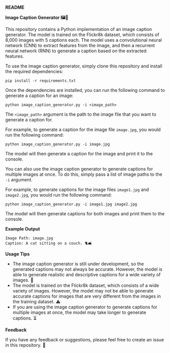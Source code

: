 **README**

**Image Caption Generator 🖼️💬**

This repository contains a Python implementation of an image caption generator. The model is trained on the Flickr8k dataset, which consists of 8,000 images with 5 captions each. The model uses a convolutional neural network (CNN) to extract features from the image, and then a recurrent neural network (RNN) to generate a caption based on the extracted features.

To use the image caption generator, simply clone this repository and install the required dependencies:

```
pip install -r requirements.txt
```

Once the dependencies are installed, you can run the following command to generate a caption for an image:

```
python image_caption_generator.py -i <image_path>
```

The `<image_path>` argument is the path to the image file that you want to generate a caption for.

For example, to generate a caption for the image file `image.jpg`, you would run the following command:

```
python image_caption_generator.py -i image.jpg
```

The model will then generate a caption for the image and print it to the console.

You can also use the image caption generator to generate captions for multiple images at once. To do this, simply pass a list of image paths to the `-i` argument.

For example, to generate captions for the image files `image1.jpg` and `image2.jpg`, you would run the following command:

```
python image_caption_generator.py -i image1.jpg image2.jpg
```

The model will then generate captions for both images and print them to the console.

**Example Output**

```
Image Path: image.jpg
Caption: A cat sitting on a couch. 🐈🛋️
```

**Usage Tips**

* The image caption generator is still under development, so the generated captions may not always be accurate. However, the model is able to generate realistic and descriptive captions for a wide variety of images. 📸
* The model is trained on the Flickr8k dataset, which consists of a wide variety of images. However, the model may not be able to generate accurate captions for images that are very different from the images in the training dataset. ⚠️
* If you are using the image caption generator to generate captions for multiple images at once, the model may take longer to generate captions. ⏳

**Feedback**

If you have any feedback or suggestions, please feel free to create an issue in this repository. 💬
